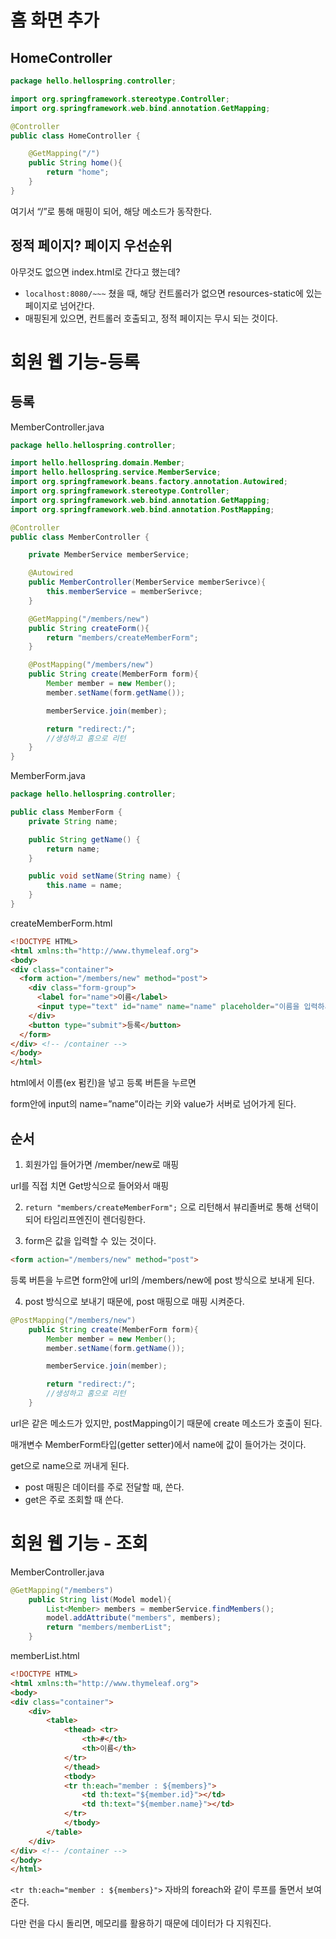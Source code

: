 # 홈 화면 추가
## HomeController

```java
package hello.hellospring.controller;

import org.springframework.stereotype.Controller;
import org.springframework.web.bind.annotation.GetMapping;

@Controller
public class HomeController {

    @GetMapping("/")
    public String home(){
        return "home";
    }
}
```

여기서 “/”로 통해 매핑이 되어, 해당 메소드가 동작한다.

## 정적 페이지? 페이지 우선순위

아무것도 없으면 index.html로 간다고 했는데?

- `localhost:8080/~~~` 쳤을 때, 해당 컨트롤러가 없으면 resources-static에 있는 페이지로 넘어간다.
- 매핑된게 있으면, 컨트롤러 호출되고, 정적 페이지는 무시 되는 것이다.

      
# 회원 웹 기능-등록      
## 등록

MemberController.java

```java
package hello.hellospring.controller;

import hello.hellospring.domain.Member;
import hello.hellospring.service.MemberService;
import org.springframework.beans.factory.annotation.Autowired;
import org.springframework.stereotype.Controller;
import org.springframework.web.bind.annotation.GetMapping;
import org.springframework.web.bind.annotation.PostMapping;

@Controller
public class MemberController {

    private MemberService memberService;

    @Autowired
    public MemberController(MemberService memberSerivce){
        this.memberService = memberSerivce;
    }

    @GetMapping("/members/new")
    public String createForm(){
        return "members/createMemberForm";
    }

    @PostMapping("/members/new")
    public String create(MemberForm form){
        Member member = new Member();
        member.setName(form.getName());

        memberService.join(member);

        return "redirect:/";
        //생성하고 홈으로 리턴
    }
}
```

MemberForm.java

```java
package hello.hellospring.controller;

public class MemberForm {
    private String name;

    public String getName() {
        return name;
    }

    public void setName(String name) {
        this.name = name;
    }
}
```

createMemberForm.html

```html
<!DOCTYPE HTML>
<html xmlns:th="http://www.thymeleaf.org">
<body>
<div class="container">
  <form action="/members/new" method="post">
    <div class="form-group">
      <label for="name">이름</label>
      <input type="text" id="name" name="name" placeholder="이름을 입력하세요">
    </div>
    <button type="submit">등록</button>
  </form>
</div> <!-- /container -->
</body>
</html>
```

html에서 이름(ex 펌킨)을 넣고 등록 버튼을 누르면

form안에 input의 name=”name”이라는 키와 value가 서버로 넘어가게 된다.

## 순서

1) 회원가입 들어가면 /member/new로 매핑 

url를 직접 치면 Get방식으로 들어와서 매핑

2) `return "members/createMemberForm";` 으로 리턴해서 뷰리졸버로 통해 선택이 되어 타임리프엔진이 렌더링한다.

3) form은 값을 입력할 수 있는 것이다.

```html
<form action="/members/new" method="post">
```

등록 버튼을 누르면 form안에 url의 /members/new에 post 방식으로 보내게 된다.

4) post 방식으로 보내기 때문에, post 매핑으로 매핑 시켜준다.

```java
@PostMapping("/members/new")
    public String create(MemberForm form){
        Member member = new Member();
        member.setName(form.getName());

        memberService.join(member);

        return "redirect:/";
        //생성하고 홈으로 리턴
    }
```

url은 같은 메소드가 있지만,  postMapping이기 때문에 create 메소드가 호출이 된다.

매개변수 MemberForm타입(getter setter)에서 name에 값이 들어가는 것이다.

get으로 name으로 꺼내게 된다.

- post 매핑은 데이터를 주로 전달할 때, 쓴다.
- get은 주로 조회할 때 쓴다.      

     
#  회원 웹 기능 - 조회    
MemberController.java

```java
@GetMapping("/members")
    public String list(Model model){
        List<Member> members = memberService.findMembers();
        model.addAttribute("members", members);
        return "members/memberList";
    }
```

memberList.html

```html
<!DOCTYPE HTML>
<html xmlns:th="http://www.thymeleaf.org">
<body>
<div class="container">
    <div>
        <table>
            <thead> <tr>
                <th>#</th>
                <th>이름</th>
            </tr>
            </thead>
            <tbody>
            <tr th:each="member : ${members}">
                <td th:text="${member.id}"></td>
                <td th:text="${member.name}"></td>
            </tr>
            </tbody>
        </table>
    </div>
</div> <!-- /container -->
</body>
</html>
```

`<tr th:each="member : ${members}">` 자바의 foreach와 같이 루프를 돌면서 보여준다.

다만 런을 다시 돌리면, 메모리를 활용하기 때문에 데이터가 다 지워진다.
